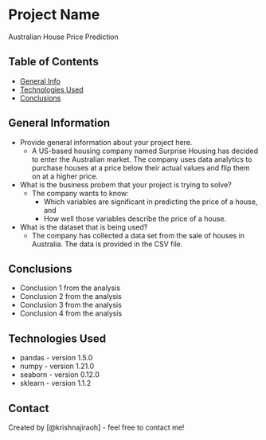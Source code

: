 # Project Name
Australian House Price Prediction 


## Table of Contents
* [General Info](#general-information)
* [Technologies Used](#technologies-used)
* [Conclusions](#conclusions)

<!-- You can include any other section that is pertinent to your problem -->

## General Information
- Provide general information about your project here.
    - A US-based housing company named Surprise Housing has decided to enter the Australian market. The company uses data analytics to purchase houses at a price below their actual values and flip them on at a higher price.
- What is the business probem that your project is trying to solve?
    - The company wants to know:
        - Which variables are significant in predicting the price of a house, and
        - How well those variables describe the price of a house.
- What is the dataset that is being used?
    - The company has collected a data set from the sale of houses in Australia. The data is provided in the CSV file.

<!-- You don't have to answer all the questions - just the ones relevant to your project. -->

## Conclusions
- Conclusion 1 from the analysis
- Conclusion 2 from the analysis
- Conclusion 3 from the analysis
- Conclusion 4 from the analysis


## Technologies Used
- pandas - version 1.5.0
- numpy - version 1.21.0
- seaborn - version 0.12.0
- sklearn - version 1.1.2


## Contact
Created by [@krishnajiraoh] - feel free to contact me!